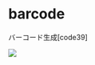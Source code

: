 # barcode
バーコード生成[code39]

![](https://github.com/ShinsakuYagi/barcode/workflows/status-check/badge.svg)
